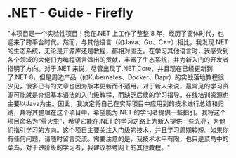 # .NET - Guide - Firefly
 "本项目是一个实验性项目！我在.NET 上工作了整整 8 年，经历了窗体时代，也迎来了跨平台时代。然而，与其他语言（如Java、Go、C++）相比，我发现.NET 的生态系统，无论是开源库还是教程，都相对匮乏。在学习其他语言时，我感受到各个领域的大佬们为编程语言做出的贡献，丰富了生态系统，并为新入门的开发者指明了方向。对于.NET 来说，尽管出现了.NET Core，并且现在已经更新到了.NET 8，但是周边产品（如Kubernetes、Docker、Dapr）的实战落地教程很少见，很多已有的文章也因为版本更新而不适用。对于新人来说，最常见的学习资源可能就是介绍基本语法的入门级教程，而缺乏后续的学习指导。在线培训资源也主要以Java为主。因此，我决定将自己在实际项目中应用到的技术进行总结和归纳，并将其整理在这个项目中，希望能为.NET 的学习者提供一些指引。我将这个项目命名为“萤火虫”，希望它能在.NET 的学习之路上为新人提供一些光亮，为他们指引学习的方向。这个项目主要关注入门级的技术，并且学习周期较短。如果你有任何问题，请随时留言交流。需要注意的是，我技术水平有限，也只是菜鸟中的菜鸟，对于进阶级的学习者，我建议参考网上的其他教程。"

